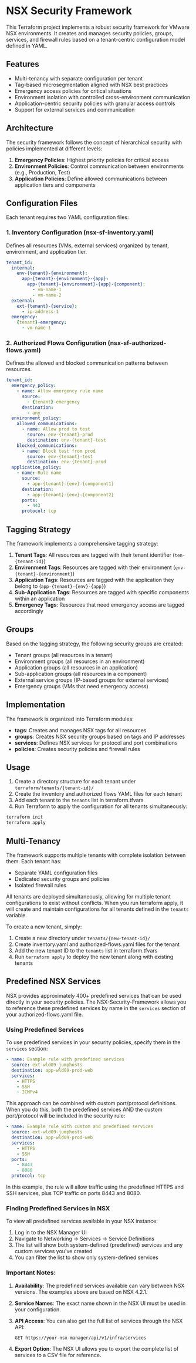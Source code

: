 # NSX Security Framework

This Terraform project implements a robust security framework for VMware NSX environments. It creates and manages security policies, groups, services, and firewall rules based on a tenant-centric configuration model defined in YAML.

## Features

- Multi-tenancy with separate configuration per tenant
- Tag-based microsegmentation aligned with NSX best practices
- Emergency access policies for critical situations
- Environment isolation with controlled cross-environment communication
- Application-centric security policies with granular access controls
- Support for external services and communication

## Architecture

The security framework follows the concept of hierarchical security with policies implemented at different levels:

1. **Emergency Policies**: Highest priority policies for critical access
2. **Environment Policies**: Control communication between environments (e.g., Production, Test)
3. **Application Policies**: Define allowed communications between application tiers and components

## Configuration Files

Each tenant requires two YAML configuration files:

### 1. Inventory Configuration (nsx-sf-inventory.yaml)

Defines all resources (VMs, external services) organized by tenant, environment, and application tier.

```yaml
tenant_id:
  internal:
    env-{tenant}-{environment}:
      app-{tenant}-{environment}-{app}:
        app-{tenant}-{environment}-{app}-{component}:
          - vm-name-1
          - vm-name-2
  external:
    ext-{tenant}-{service}:
      - ip-address-1
  emergency:
    {tenant}-emergency:
      - vm-name-1
```

### 2. Authorized Flows Configuration (nsx-sf-authorized-flows.yaml)

Defines the allowed and blocked communication patterns between resources.

```yaml
tenant_id:
  emergency_policy:
    - name: Allow emergency rule name
      source:
        - {tenant}-emergency
      destination:
        - any
  environment_policy:
    allowed_communications:
      - name: Allow prod to test 
        source: env-{tenant}-prod
        destination: env-{tenant}-test
    blocked_communications:
      - name: Block test from prod
        source: env-{tenant}-test
        destination: env-{tenant}-prod
  application_policy:
    - name: Rule name
      source: 
        - app-{tenant}-{env}-{component1}
      destination: 
        - app-{tenant}-{env}-{component2}
      ports:
        - 443
      protocol: tcp
```

## Tagging Strategy

The framework implements a comprehensive tagging strategy:

1. **Tenant Tags**: All resources are tagged with their tenant identifier (`ten-{tenant-id}`)
2. **Environment Tags**: Resources are tagged with their environment (`env-{tenant}-{environment}`)
3. **Application Tags**: Resources are tagged with the application they belong to (`app-{tenant}-{env}-{app}`)
4. **Sub-Application Tags**: Resources are tagged with specific components within an application
5. **Emergency Tags**: Resources that need emergency access are tagged accordingly

## Groups

Based on the tagging strategy, the following security groups are created:

- Tenant groups (all resources in a tenant)
- Environment groups (all resources in an environment)
- Application groups (all resources in an application)
- Sub-application groups (all resources in a component)
- External service groups (IP-based groups for external services)
- Emergency groups (VMs that need emergency access)

## Implementation

The framework is organized into Terraform modules:

- **tags**: Creates and manages NSX tags for all resources
- **groups**: Creates NSX security groups based on tags and IP addresses
- **services**: Defines NSX services for protocol and port combinations
- **policies**: Creates security policies and firewall rules

## Usage

1. Create a directory structure for each tenant under `terraform/tenants/{tenant-id}/`
2. Create the inventory and authorized flows YAML files for each tenant
3. Add each tenant to the `tenants` list in terraform.tfvars
4. Run Terraform to apply the configuration for all tenants simultaneously:

```bash
terraform init
terraform apply
```

## Multi-Tenancy

The framework supports multiple tenants with complete isolation between them. Each tenant has:

- Separate YAML configuration files
- Dedicated security groups and policies
- Isolated firewall rules

All tenants are deployed simultaneously, allowing for multiple tenant configurations to exist without conflicts. When you run terraform apply, it will create and maintain configurations for all tenants defined in the `tenants` variable.

To create a new tenant, simply:
1. Create a new directory under `tenants/{new-tenant-id}/`
2. Create inventory.yaml and authorized-flows.yaml files for the tenant
3. Add the new tenant ID to the `tenants` list in terraform.tfvars
4. Run `terraform apply` to deploy the new tenant along with existing tenants 

## Predefined NSX Services

NSX provides approximately 400+ predefined services that can be used directly in your security policies. The NSX-Security-Framework allows you to reference these predefined services by name in the `services` section of your authorized-flows.yaml file.

### Using Predefined Services

To use predefined services in your security policies, specify them in the `services` section:

```yaml
- name: Example rule with predefined services
  source: ext-wld09-jumphosts
  destination: app-wld09-prod-web
  services:
    - HTTPS
    - SSH
    - ICMPv4
```

This approach can be combined with custom port/protocol definitions. When you do this, both the predefined services AND the custom port/protocol will be included in the security rule:

```yaml
- name: Example rule with custom and predefined services
  source: ext-wld09-jumphosts
  destination: app-wld09-prod-web
  services:
    - HTTPS
    - SSH
  ports:
    - 8443
    - 8080
  protocol: tcp
```

In this example, the rule will allow traffic using the predefined HTTPS and SSH services, plus TCP traffic on ports 8443 and 8080.

### Finding Predefined Services in NSX

To view all predefined services available in your NSX instance:

1. Log in to the NSX Manager UI
2. Navigate to Networking → Services → Service Definitions
3. The list will show both system-defined (predefined) services and any custom services you've created
4. You can filter the list to show only system-defined services

### Important Notes:

1. **Availability**: The predefined services available can vary between NSX versions. The examples above are based on NSX 4.2.1.

2. **Service Names**: The exact name shown in the NSX UI must be used in your configuration.

3. **API Access**: You can also get the full list of services through the NSX API:
   ```
   GET https://your-nsx-manager/api/v1/infra/services
   ```

4. **Export Option**: The NSX UI allows you to export the complete list of services to a CSV file for reference. 